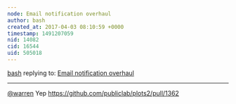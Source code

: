 ```yaml
---
node: Email notification overhaul
author: bash
created_at: 2017-04-03 08:10:59 +0000
timestamp: 1491207059
nid: 14082
cid: 16544
uid: 505018
---
```




[bash](../profile/bash) replying to: [Email notification overhaul](../notes/bash/04-02-2017/email-notification-overhaul)

----
[@warren](/profile/warren)
Yep https://github.com/publiclab/plots2/pull/1362